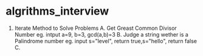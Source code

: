 # algrithms_interview
1. Iterate Method to Solve Problems
A. Get Greast Common Divisor Number
   eg. intput a=9, b=3, gcd(a,b)=3
B. Judge a string wether is a Palindrome number
   eg. input s="level", return true,s="hello", return false
C. 
